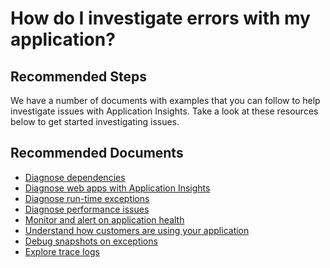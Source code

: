 <properties 
    pageTitle="How do I investigate errors with my application?"
    description="How do I investigate errors with my application?"
    service="microsoft.insights"
    resource="components"
    articleId="insights-investigateerrors"
    authors="debugthings"
    ms.author="jamdavi"
    displayOrder="1018"
    selfHelpType="resource"
    productPesIds="15693"
    supportTopicIds="32632991"
    cloudEnvironments="public"
/>
 
# How do I investigate errors with my application?

## **Recommended Steps**

We have a number of documents with examples that you can follow to help investigate issues with Application Insights. Take a look at these resources below to get started investigating issues.

## **Recommended Documents**


* [Diagnose dependencies](https://docs.microsoft.com/azure/azure-monitor/app/asp-net-dependencies)<br>
* [Diagnose web apps with Application Insights](https://docs.microsoft.com/azure/azure-monitor/app/asp-net-exceptions)<br>
* [Diagnose run-time exceptions](https://docs.microsoft.com/azure/azure-monitor/learn/tutorial-runtime-exceptions)<br>
* [Diagnose performance issues](https://docs.microsoft.com/azure/azure-monitor/learn/tutorial-performance)<br>
* [Monitor and alert on application health](https://docs.microsoft.com/azure/azure-monitor/learn/tutorial-alert)<br>
* [Understand how customers are using your application](https://docs.microsoft.com/azure/azure-monitor/learn/tutorial-users)<br>
* [Debug snapshots on exceptions](https://docs.microsoft.com/azure/azure-monitor/app/snapshot-debugger)<br>
* [Explore trace logs](https://docs.microsoft.com/azure/azure-monitor/app/asp-net-trace-logs)<br>